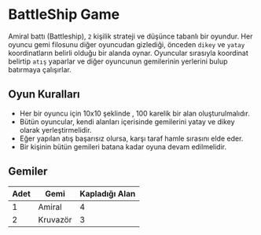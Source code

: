# BattleShip Game 
Amiral battı (Battleship), `2` kişilik strateji ve düşünce tabanlı bir oyundur. Her oyuncu gemi filosunu diğer oyuncudan gizlediği, önceden `dikey` ve `yatay` koordinatların belirli olduğu bir alanda oynar. Oyuncular sırasıyla koordinat belirtip `atış` yaparlar ve diğer oyuncunun gemilerinin yerlerini bulup batırmaya çalışırlar.

## Oyun Kuralları
 - Her bir oyuncu için 10x10 şeklinde , 100 karelik bir alan oluşturulmalıdır.
 - Bütün oyuncular, kendi alanları içerisinde gemilerini yatay ve dikey olarak yerleştirmelidir.
 - Eğer yapılan atış başarısız olursa, karşı taraf hamle sırasını elde eder.
 - Bir kişinin bütün gemileri batana kadar oyuna devam edilmelidir.

## Gemiler
| Adet | Gemi | Kapladığı Alan |
|------|------|----------------|
|   1  |Amiral|       4        |
|   2  |Kruvazör|       3        |

